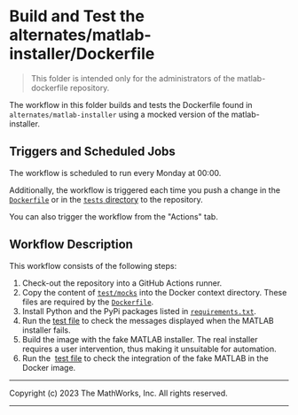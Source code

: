 # Build and Test the alternates/matlab-installer/Dockerfile

> This folder is intended only for the administrators of the matlab-dockerfile repository.

The workflow in this folder builds and tests the Dockerfile found in `alternates/matlab-installer` using a mocked version of the matlab-installer.

## Triggers and Scheduled Jobs

The workflow is scheduled to run every Monday at 00:00.

Additionally, the workflow is triggered each time you push a change in the [`Dockerfile`](../../alternates/matlab-installer/Dockerfile) or in the [`tests` directory](../../tests/alternates/matlab-installer) to the repository.

You can also trigger the workflow from the "Actions" tab.

## Workflow Description

This workflow consists of the following steps:

1. Check-out the repository into a GitHub Actions runner.
2. Copy the content of [`test/mocks`](../../tests/alternates/matlab-installer/mocks) into the Docker context directory. These files are required by the [`Dockerfile`](../../alternates/matlab-installer/Dockerfile).
3. Install Python and the PyPi packages listed in [`requirements.txt`](../../tests/tests/requirements.txt).
4. Run the [test file](../../tests/alternates/matlab-installer/test_failing_build.py) to check the messages displayed when the MATLAB installer fails.
5. Build the image with the fake MATLAB installer. The real installer requires a user intervention, thus making it unsuitable for automation.
6. Run the  [test file](../../tests/alternates/matlab-installer/test_mock_matlab_container.py) to check the integration of the fake MATLAB in the Docker image.

---

Copyright (c) 2023 The MathWorks, Inc. All rights reserved.

---
